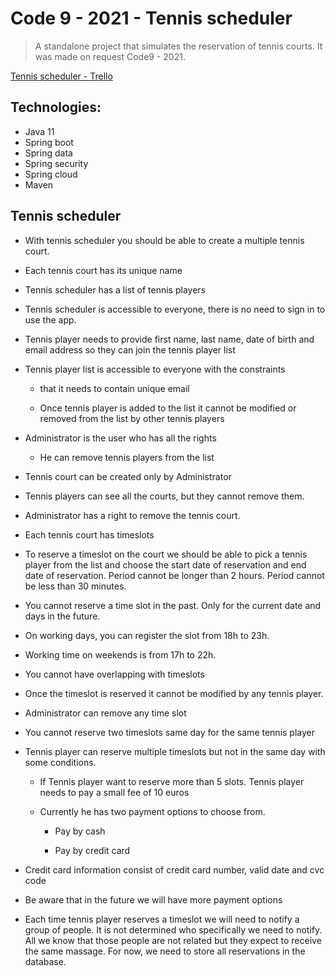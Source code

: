 # Code 9 - 2021 - Tennis scheduler 

> A standalone project that simulates the reservation of tennis courts. 
> It was made on request Code9 - 2021.

[Tennis scheduler - Trello](https://trello.com/b/2WjCcrGP/code9-2021)

 ## Technologies:
 

 - Java 11
 - Spring boot
 - Spring data
 - Spring security
 - Spring cloud
 - Maven

## Tennis scheduler

 -   With tennis scheduler you should be able to create a multiple tennis court.
    
-   Each tennis court has its unique name
    
-   Tennis scheduler has a list of tennis players
    
-   Tennis scheduler is accessible to everyone, there is no need to sign in to use the app.
    
-   Tennis player needs to provide first name, last name, date of birth and email address so they can join the tennis player list
    
-   Tennis player list is accessible to everyone with the constraints
    
    -   that it needs to contain unique email
        
    -   Once tennis player is added to the list it cannot be modified or removed from the list by other tennis players
        
-   Administrator is the user who has all the rights
    
    -   He can remove tennis players from the list
        
-   Tennis court can be created only by Administrator
    
-   Tennis players can see all the courts, but they cannot remove them.
    
-   Administrator has a right to remove the tennis court.
    
-   Each tennis court has timeslots
    
-   To reserve a timeslot on the court we should be able to pick a tennis player from the list and choose the start date of reservation and end date of reservation. Period cannot be longer than 2 hours. Period cannot be less than 30 minutes.
    
-   You cannot reserve a time slot in the past. Only for the current date and days in the future.
    
-   On working days, you can register the slot from 18h to 23h.
    
-   Working time on weekends is from 17h to 22h.
    
-   You cannot have overlapping with timeslots
    
-   Once the timeslot is reserved it cannot be modified by any tennis player.
    
-   Administrator can remove any time slot
    
-   You cannot reserve two timeslots same day for the same tennis player
    

-   Tennis player can reserve multiple timeslots but not in the same day with some conditions.
    
    -   If Tennis player want to reserve more than 5 slots. Tennis player needs to pay a small fee of 10 euros
        
    -   Currently he has two payment options to choose from.
        
        -   Pay by cash
            
        -   Pay by credit card
            
-   Credit card information consist of credit card number, valid date and cvc code
    
-   Be aware that in the future we will have more payment options
    
-   Each time tennis player reserves a timeslot we will need to notify a group of people. It is not determined who specifically we need to notify. All we know that those people are not related but they expect to receive the same massage. For now, we need to store all reservations in the database.